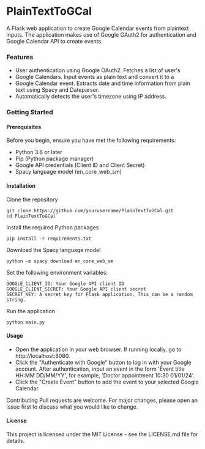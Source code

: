 

# PlainTextToGCal

A Flask web application to create Google Calendar events from plaintext inputs. The application makes use of Google OAuth2 for authentication and Google Calendar API to create events.

### Features

 - User authentication using Google OAuth2. Fetches a list of user's
 - Google Calendars. Input events as plain text and convert it to a
 - Google Calendar event. Extracts date and time information from plain text using Spacy and Dateparser.
 - Automatically detects the user's timezone using IP address.

### Getting Started
#### Prerequisites
Before you begin, ensure you have met the following requirements:

 - Python 3.6 or later
 - Pip (Python package manager)
 - Google API credentials (Client ID and Client Secret)
 - Spacy language model (en_core_web_sm)

#### Installation
Clone the repository

    git clone https://github.com/yourusername/PlainTextToGCal.git
    cd PlainTextToGCal

Install the required Python packages

    pip install -r requirements.txt

Download the Spacy language model

    python -m spacy download en_core_web_sm

Set the following environment variables:

    GOOGLE_CLIENT_ID: Your Google API client ID
    GOOGLE_CLIENT_SECRET: Your Google API client secret
    SECRET_KEY: A secret key for Flask application. This can be a random string.

Run the application

    python main.py

#### Usage

 - Open the application in your web browser. If running locally, go to
   http://localhost:8080.
 - Click the "Authenticate with Google" button to log in with your Google account. After authentication, input an event in the form 'Event title HH:MM DD/MM/YY', for example, 'Doctor appointment 10:30 01/01/24'. 
 - Click the "Create Event" button to add the event to your selected Google Calendar. 

Contributing Pull requests are welcome. For major changes, please open an issue first to discuss what you would like to change.

#### License
This project is licensed under the MIT License - see the LICENSE.md file for details.
